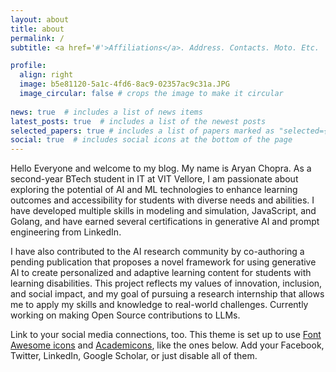 ```yaml
---
layout: about
title: about
permalink: /
subtitle: <a href='#'>Affiliations</a>. Address. Contacts. Moto. Etc.

profile:
  align: right
  image: b5e81120-5a1c-4fd6-8ac9-02357ac9c31a.JPG
  image_circular: false # crops the image to make it circular
  
news: true  # includes a list of news items
latest_posts: true  # includes a list of the newest posts
selected_papers: true # includes a list of papers marked as "selected={true}"
social: true  # includes social icons at the bottom of the page
---
```

Hello Everyone and welcome to my blog. My name is Aryan Chopra.
As a second-year BTech student in IT at VIT Vellore, I am passionate about exploring the potential of AI and ML technologies to enhance learning outcomes and accessibility for students with diverse needs and abilities. I have developed multiple skills in modeling and simulation, JavaScript, and Golang, and have earned several certifications in generative AI and prompt engineering from LinkedIn.

I have also contributed to the AI research community by co-authoring a pending publication that proposes a novel framework for using generative AI to create personalized and adaptive learning content for students with learning disabilities. This project reflects my values of innovation, inclusion, and social impact, and my goal of pursuing a research internship that allows me to apply my skills and knowledge to real-world challenges. Currently working on making Open Source contributions to LLMs.


Link to your social media connections, too. This theme is set up to use [Font Awesome icons](http://fortawesome.github.io/Font-Awesome/) and [Academicons](https://jpswalsh.github.io/academicons/), like the ones below. Add your Facebook, Twitter, LinkedIn, Google Scholar, or just disable all of them.

